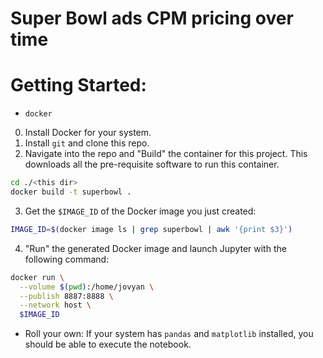 
# Super Bowl ads CPM pricing over time


# Getting Started: 

- `docker`
0. Install Docker for your system.
1. Install `git` and clone this repo.
2. Navigate into the repo and "Build" the container for this project. This downloads all the pre-requisite software to run this container.
```bash
cd ./<this dir> 
docker build -t superbowl .
```
3. Get the `$IMAGE_ID` of the Docker image you just created:
```bash
IMAGE_ID=$(docker image ls | grep superbowl | awk '{print $3}')
```
4. "Run" the generated Docker image and launch Jupyter with the following command:
```bash
docker run \
  --volume $(pwd):/home/jovyan \
  --publish 8887:8888 \
  --network host \ 
  $IMAGE_ID
```
- Roll your own: If your system has `pandas` and `matplotlib` installed, you should be able to execute the notebook. 



